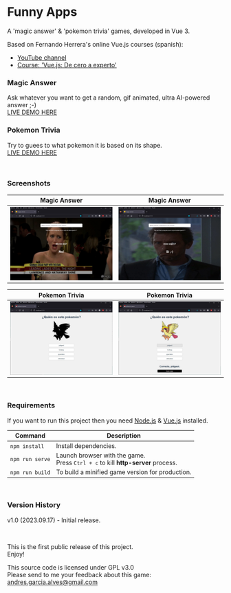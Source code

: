 # Funny Apps

A 'magic answer' & 'pokemon trivia' games, developed in Vue 3.  

Based on Fernando Herrera's online Vue.js courses (spanish):  
- [YouTube channel](https://www.youtube.com/@DevTalles)  
- [Course: 'Vue.js: De cero a experto'](https://www.udemy.com/course/vuejs-fh/)

### Magic Answer

Ask whatever you want to get a random, gif animated, ultra AI-powered answer ;-)  
[LIVE DEMO HERE](https://andres-garcia-alves.github.io/game-funny-apps/magic-answer-game/dist/)  

### Pokemon Trivia

Try to guees to what pokemon it is based on its shape.  
[LIVE DEMO HERE](https://andres-garcia-alves.github.io/game-pokemon-trivia/)  

&nbsp;

### Screenshots

| Magic Answer                                            | Magic Answer                                            |
|---------------------------------------------------------|---------------------------------------------------------|
| ![](magic-answer-game/src/assets/screenshot-01.jpg)     | ![](magic-answer-game/src/assets/screenshot-02.jpg)     |

| Pokemon Trivia                                          |  Pokemon Trivia                                         |
|---------------------------------------------------------|---------------------------------------------------------|
| ![](pokemon-trivia-game/src/assets/screenshot-01.jpg)   | ![](pokemon-trivia-game/src/assets/screenshot-02.jpg)   |

&nbsp;

### Requirements

If you want to run this project then you need [Node.js](https://nodejs.org) & [Vue.js](https://vuejs.org/) installed.

| Command          | Description                                                                          |
|------------------|--------------------------------------------------------------------------------------|
| `npm install`    | Install dependencies.                                                                |
| `npm run serve`  | Launch browser with the game. <br> Press `Ctrl + c` to kill **http-server** process. |
| `npm run build`  | To build a minified game version for production.                                     |

&nbsp;

### Version History

v1.0 (2023.09.17) - Initial release.  

&nbsp;

This is the first public release of this project.  
Enjoy!

This source code is licensed under GPL v3.0  
Please send to me your feedback about this game: andres.garcia.alves@gmail.com
